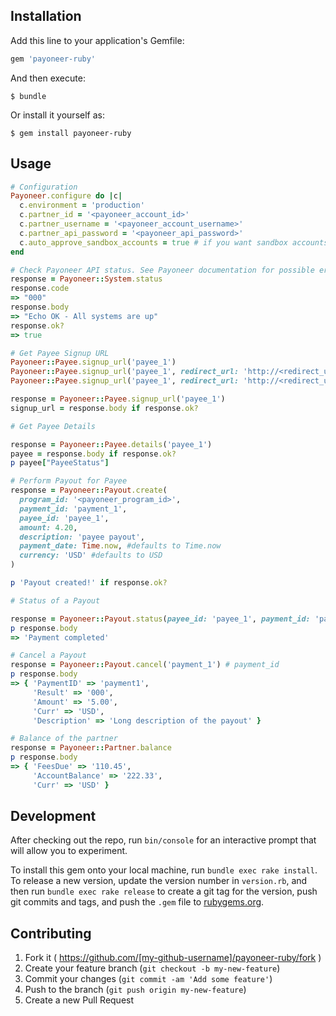## Installation

Add this line to your application's Gemfile:

```ruby
gem 'payoneer-ruby'
```

And then execute:

    $ bundle

Or install it yourself as:

    $ gem install payoneer-ruby

## Usage

```ruby
# Configuration
Payoneer.configure do |c|
  c.environment = 'production'
  c.partner_id = '<payoneer_account_id>'
  c.partner_username = '<payoneer_account_username>'
  c.partner_api_password = '<payoneer_api_password>'
  c.auto_approve_sandbox_accounts = true # if you want sandbox accounts to be automatically approved after signup
end

# Check Payoneer API status. See Payoneer documentation for possible error codes
response = Payoneer::System.status
response.code
=> "000"
response.body
=> "Echo OK - All systems are up"
response.ok?
=> true

# Get Payee Signup URL
Payoneer::Payee.signup_url('payee_1')
Payoneer::Payee.signup_url('payee_1', redirect_url: 'http://<redirect_url>.com')
Payoneer::Payee.signup_url('payee_1', redirect_url: 'http://<redirect_url>.com', redirect_time: 10) #seconds

response = Payoneer::Payee.signup_url('payee_1')
signup_url = response.body if response.ok?

# Get Payee Details

response = Payoneer::Payee.details('payee_1')
payee = response.body if response.ok?
p payee["PayeeStatus"]

# Perform Payout for Payee
response = Payoneer::Payout.create(
  program_id: '<payoneer_program_id>',
  payment_id: 'payment_1',
  payee_id: 'payee_1',
  amount: 4.20,
  description: 'payee payout',
  payment_date: Time.now, #defaults to Time.now
  currency: 'USD' #defaults to USD
)

p 'Payout created!' if response.ok?

# Status of a Payout

response = Payoneer::Payout.status(payee_id: 'payee_1', payment_id: 'payment_1')
p response.body
=> 'Payment completed'

# Cancel a Payout
response = Payoneer::Payout.cancel('payment_1') # payment_id
p response.body
=> { 'PaymentID' => 'payment1',
     'Result' => '000',
     'Amount' => '5.00',
     'Curr' => 'USD',
     'Description' => 'Long description of the payout' }

# Balance of the partner
response = Payoneer::Partner.balance
p response.body
=> { 'FeesDue' => '110.45',
     'AccountBalance' => '222.33',
     'Curr' => 'USD' }

```

## Development

After checking out the repo, run `bin/console` for an interactive prompt that will allow you to experiment.

To install this gem onto your local machine, run `bundle exec rake install`. To release a new version, update the version number in `version.rb`, and then run `bundle exec rake release` to create a git tag for the version, push git commits and tags, and push the `.gem` file to [rubygems.org](https://rubygems.org).

## Contributing

1. Fork it ( https://github.com/[my-github-username]/payoneer-ruby/fork )
2. Create your feature branch (`git checkout -b my-new-feature`)
3. Commit your changes (`git commit -am 'Add some feature'`)
4. Push to the branch (`git push origin my-new-feature`)
5. Create a new Pull Request
